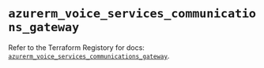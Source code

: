 # `azurerm_voice_services_communications_gateway`

Refer to the Terraform Registory for docs: [`azurerm_voice_services_communications_gateway`](https://www.terraform.io/docs/providers/azurerm/r/voice_services_communications_gateway).
